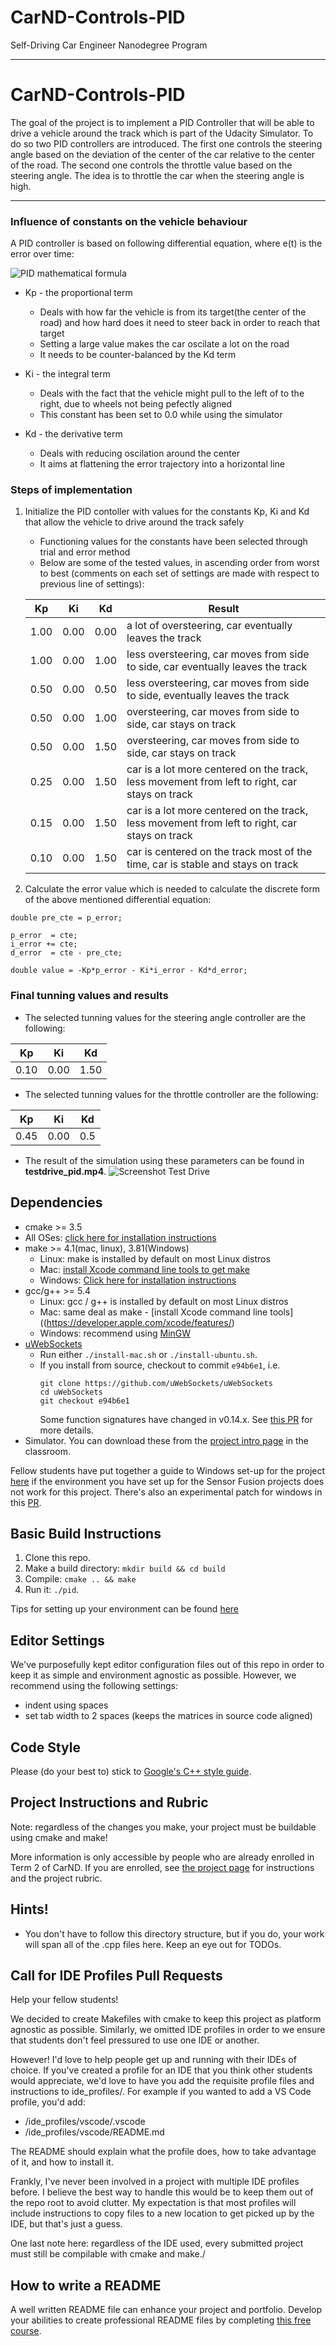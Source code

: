 # CarND-Controls-PID
Self-Driving Car Engineer Nanodegree Program

---

# CarND-Controls-PID

The goal of the project is to implement a PID Controller that will be able to drive a vehicle around the track which is part of the Udacity Simulator. To do so two PID controllers are introduced. The first one controls the steering angle based on the deviation of the center of the car relative to the center of the road. The second one controls the throttle value based on the steering angle. The idea is to throttle the car when the steering angle is high.

---

### Influence of constants on the vehicle behaviour

A PID controller is based on following differential equation, where e(t) is the error over time:

![PID mathematical formula](https://github.com/Tzowbiie/CarND-PID-Control-Project/blob/master/PID_formula.jpg)

* Kp - the proportional term 
  - Deals with how far the vehicle is from its target(the center of the road) and how hard does it need to steer back in order to reach that target
  - Setting a large value makes the car oscilate a lot on the road
  - It needs to be counter-balanced by the Kd term

* Ki - the integral term
  - Deals with the fact that the vehicle might pull to the left of to the right, due to wheels not being pefectly aligned
  - This constant has been set to 0.0 while using the simulator 

* Kd - the derivative term
  - Deals with reducing oscilation around the center
  - It aims at flattening the error trajectory into a horizontal line
  
### Steps of implementation

1. Initialize the PID contoller with values for the constants Kp, Ki and Kd that allow the vehicle to drive around the track safely
   - Functioning values for the constants have been selected through trial and error method
   - Below are some of the tested values, in ascending order from worst to best (comments on each set of settings are made with respect to previous line of settings):
   
   | Kp | Ki | Kd | Result |
   | -- | -- | -- | -- |
   | 1.00 | 0.00 | 0.00 | a lot of oversteering, car eventually leaves the track |
   | 1.00 | 0.00 | 1.00 | less oversteering, car moves from side to side, car eventually leaves the track |
   | 0.50 | 0.00 | 0.50 | less oversteering, car moves from side to side, eventually leaves the track |
   | 0.50 | 0.00 | 1.00 | oversteering, car moves from side to side, car stays on track |
   | 0.50 | 0.00 | 1.50 | oversteering, car moves from side to side, car stays on track |
   | 0.25 | 0.00 | 1.50 | car is a lot more centered on the track, less movement from left to right, car stays on track |
   | 0.15 | 0.00 | 1.50 | car is a lot more centered on the track, less movement from left to right, car stays on track |
   | 0.10 | 0.00 | 1.50 | car is centered on the track most of the time, car is stable and stays on track |

2. Calculate the error value which is needed to calculate the discrete form of the above mentioned differential equation:
```
double pre_cte = p_error;

p_error  = cte;
i_error += cte;
d_error  = cte - pre_cte;
  
double value = -Kp*p_error - Ki*i_error - Kd*d_error;
```
### Final tunning values and results

* The selected tunning values for the steering angle controller are the following:

| Kp | Ki | Kd |
| -- | -- | -- |
| 0.10 | 0.00 | 1.50 |

* The selected tunning values for the throttle controller are the following:

| Kp | Ki | Kd |
| -- | -- | -- |
| 0.45 | 0.00 | 0.5 |

* The result of the simulation using these parameters can be found in **testdrive_pid.mp4**.
![Screenshot Test Drive](https://github.com/Tzowbiie/CarND-PID-Control-Project/blob/master/screenshot_testdrive.JPG)
## Dependencies

* cmake >= 3.5
 * All OSes: [click here for installation instructions](https://cmake.org/install/)
* make >= 4.1(mac, linux), 3.81(Windows)
  * Linux: make is installed by default on most Linux distros
  * Mac: [install Xcode command line tools to get make](https://developer.apple.com/xcode/features/)
  * Windows: [Click here for installation instructions](http://gnuwin32.sourceforge.net/packages/make.htm)
* gcc/g++ >= 5.4
  * Linux: gcc / g++ is installed by default on most Linux distros
  * Mac: same deal as make - [install Xcode command line tools]((https://developer.apple.com/xcode/features/)
  * Windows: recommend using [MinGW](http://www.mingw.org/)
* [uWebSockets](https://github.com/uWebSockets/uWebSockets)
  * Run either `./install-mac.sh` or `./install-ubuntu.sh`.
  * If you install from source, checkout to commit `e94b6e1`, i.e.
    ```
    git clone https://github.com/uWebSockets/uWebSockets 
    cd uWebSockets
    git checkout e94b6e1
    ```
    Some function signatures have changed in v0.14.x. See [this PR](https://github.com/udacity/CarND-MPC-Project/pull/3) for more details.
* Simulator. You can download these from the [project intro page](https://github.com/udacity/self-driving-car-sim/releases) in the classroom.

Fellow students have put together a guide to Windows set-up for the project [here](https://s3-us-west-1.amazonaws.com/udacity-selfdrivingcar/files/Kidnapped_Vehicle_Windows_Setup.pdf) if the environment you have set up for the Sensor Fusion projects does not work for this project. There's also an experimental patch for windows in this [PR](https://github.com/udacity/CarND-PID-Control-Project/pull/3).

## Basic Build Instructions

1. Clone this repo.
2. Make a build directory: `mkdir build && cd build`
3. Compile: `cmake .. && make`
4. Run it: `./pid`. 

Tips for setting up your environment can be found [here](https://classroom.udacity.com/nanodegrees/nd013/parts/40f38239-66b6-46ec-ae68-03afd8a601c8/modules/0949fca6-b379-42af-a919-ee50aa304e6a/lessons/f758c44c-5e40-4e01-93b5-1a82aa4e044f/concepts/23d376c7-0195-4276-bdf0-e02f1f3c665d)

## Editor Settings

We've purposefully kept editor configuration files out of this repo in order to
keep it as simple and environment agnostic as possible. However, we recommend
using the following settings:

* indent using spaces
* set tab width to 2 spaces (keeps the matrices in source code aligned)

## Code Style

Please (do your best to) stick to [Google's C++ style guide](https://google.github.io/styleguide/cppguide.html).

## Project Instructions and Rubric

Note: regardless of the changes you make, your project must be buildable using
cmake and make!

More information is only accessible by people who are already enrolled in Term 2
of CarND. If you are enrolled, see [the project page](https://classroom.udacity.com/nanodegrees/nd013/parts/40f38239-66b6-46ec-ae68-03afd8a601c8/modules/f1820894-8322-4bb3-81aa-b26b3c6dcbaf/lessons/e8235395-22dd-4b87-88e0-d108c5e5bbf4/concepts/6a4d8d42-6a04-4aa6-b284-1697c0fd6562)
for instructions and the project rubric.

## Hints!

* You don't have to follow this directory structure, but if you do, your work
  will span all of the .cpp files here. Keep an eye out for TODOs.

## Call for IDE Profiles Pull Requests

Help your fellow students!

We decided to create Makefiles with cmake to keep this project as platform
agnostic as possible. Similarly, we omitted IDE profiles in order to we ensure
that students don't feel pressured to use one IDE or another.

However! I'd love to help people get up and running with their IDEs of choice.
If you've created a profile for an IDE that you think other students would
appreciate, we'd love to have you add the requisite profile files and
instructions to ide_profiles/. For example if you wanted to add a VS Code
profile, you'd add:

* /ide_profiles/vscode/.vscode
* /ide_profiles/vscode/README.md

The README should explain what the profile does, how to take advantage of it,
and how to install it.

Frankly, I've never been involved in a project with multiple IDE profiles
before. I believe the best way to handle this would be to keep them out of the
repo root to avoid clutter. My expectation is that most profiles will include
instructions to copy files to a new location to get picked up by the IDE, but
that's just a guess.

One last note here: regardless of the IDE used, every submitted project must
still be compilable with cmake and make./

## How to write a README
A well written README file can enhance your project and portfolio.  Develop your abilities to create professional README files by completing [this free course](https://www.udacity.com/course/writing-readmes--ud777).

